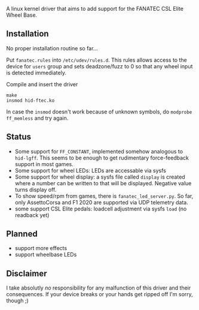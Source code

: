 A linux kernel driver that aims to add support for the FANATEC CSL Elite Wheel Base.

## Installation
No proper installation routine so far...

Put `fanatec.rules` into `/etc/udev/rules.d`. This rules allows access to the device for `users` group and sets deadzone/fuzz to 0 so that any wheel input is detected immediately.

Compile and insert the driver
```
make
insmod hid-ftec.ko
```
In case the `insmod` doesn't work because of unknown symbols, do `modprobe ff_memless` and try again.

## Status
- Some support for `FF_CONSTANT`, implemented somehow analogous to `hid-lgff`. This seems to be enough to get rudimentary force-feedback support in most games.
- Some support for wheel LEDs: LEDs are accessable via sysfs
- Some support for wheel display: a sysfs file called `display` is created where a number can be written to that will be displayed. Negative value turns display off.
- To show speed/rpm from games, there is `fanatec_led_server.py`. So far, only AssettoCorsa and F1 2020 are supported via UDP telemetry data.
- some support CSL Elite pedals: loadcell adjustment via sysfs `load` (no readback yet)


## Planned
- support more effects
- support wheelbase LEDs

## Disclaimer
I take absolutly *no* responsibility for any malfunction of this driver and their consequences. If your device breaks or your hands get ripped off I'm sorry, though ;)
